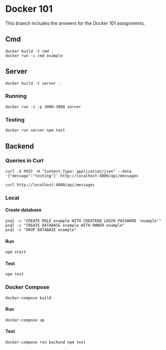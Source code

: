 # Docker 101

This branch includes the answers for the Docker 101 assignments.


## Cmd

```
docker build -t cmd .
docker run -i cmd example
```

## Server

```
docker build -t server .
```

### Running

```
docker run -i -p 3000:3000 server
```

### Testing

```
docker run server npm test
```

## Backend


### Queries in Curl

```
curl -X POST -H "Content-Type: application/json" --data '{"message":"testing"}' http://localhost:4000/api/messages

curl http://localhost:4000/api/messages
```

### Local

#### Create database

```
psql -c "CREATE ROLE example WITH CREATEDB LOGIN PASSWORD 'example'"
psql -c "CREATE DATABASE example WITH OWNER example"
psql -c "DROP DATABASE example"
```

#### Run

```
npm start
```

#### Test

```
npm test
```

### Docker Compose

```
docker-compose build
```

#### Run

```
docker-compose up
```

#### Test

```
docker-compose run backend npm test
```
